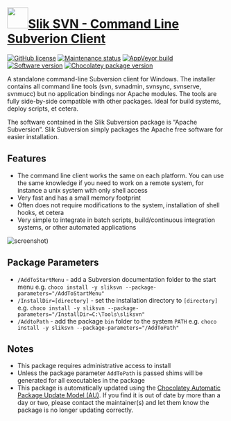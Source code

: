 # [<img src="https://cdn.jsdelivr.net/gh/dgalbraith/chocolatey-packages@ca5faf67d35c123083f63c7517c1a7b01ad28728/icons/sliksvn.png" width="48" height="48"/>Slik SVN - Command Line Subverion Client](https://chocolatey.org/packages/sliksvn)

[![GitHub license](https://img.shields.io/badge/License-Apache%202.0-green.svg)](https://svn.apache.org/repos/asf/subversion/trunk/LICENSE)
[![Maintenance status](https://img.shields.io/badge/Maintained%3F-yes-green.svg)](https://github.com/dgalbraith/chocolatey-packages/graphs/commit-activity)
[![AppVeyor build](https://img.shields.io/appveyor/ci/dgalbraith/chocolatey-packages)](https://ci.appveyor.com/project/dgalbraith/chocolatey-packages)
[![Software version](https://img.shields.io/badge/Source-v1.14.5-blue)](https://sliksvn.com/download)
[![Chocolatey package version](https://img.shields.io/chocolatey/v/sliksvn?label=Chocolatey)](https://chocolatey.org/packages/sliksvn)

A standalone command-line Subversion client for Windows. The installer contains all command line tools (svn, svnadmin,
svnsync, svnserve, svnmucc) but no application bindings nor Apache modules. The tools are fully side-by-side
compatible with other packages. Ideal for build systems, deploy scripts, et cetera.

The software contained in the Slik Subversion package is “Apache Subversion”. Slik Subversion simply packages the
Apache free software for easier installation.

## Features

* The command line client works the same on each platform. You can use the same knowledge if you need to work on a
remote system, for instance a unix system with only shell access
* Very fast and has a small memory footprint
* Often does not require modifications to the system, installation of shell hooks, et cetera
* Very simple to integrate in batch scripts, build/continuous integration systems, or other automated applications

![screenshot](https://cdn.jsdelivr.net/gh/dgalbraith/chocolatey-packages@ca5faf67d35c123083f63c7517c1a7b01ad28728/automatic/sliksvn/screenshot.png))

## Package Parameters

* `/AddToStartMenu` - add a Subversion documentation folder to the start menu
  e.g. `choco install -y sliksvn --package-parameters="/AddToStartMenu"`
* `/InstallDir=[directory]` - set the installation directory to `[directory]`
  e.g. `choco install -y sliksvn --package-parameters="/InstallDir=C:\Tools\sliksvn"`
* `/AddtoPath` - add the package `bin` folder to the system `PATH`
  e.g. `choco install -y sliksvn --package-parameters="/AddToPath"`

## Notes

* This package requires administrative access to install
* Unless the package parameter `AddToPath` is passed shims will be generated for all executables in the package
* This package is automatically updated using the [Chocolatey Automatic Package Update Model (AU)](https://github.com/majkinetor/au/blob/master/README.md).
  If you find it is out of date by more than a day or two, please contact the maintainer(s) and let them know the package is no longer updating correctly.
